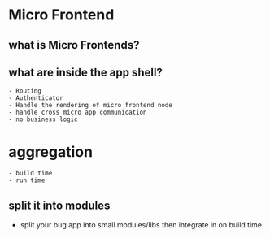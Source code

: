 # Micro Frontend

## what is Micro Frontends?
## what are inside the app shell?
```
- Routing
- Authenticator
- Handle the rendering of micro frontend node
- handle cross micro app communication
- no business logic
```

# aggregation
```
- build time
- run time
```
## split it into modules
 - split your bug app into small modules/libs then integrate in on build time
 
   